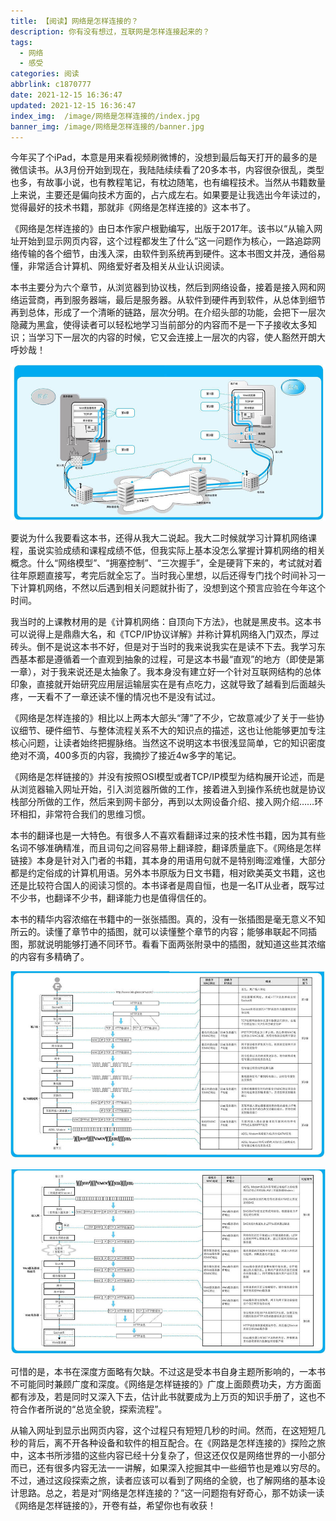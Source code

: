 ```yaml
---
title: 【阅读】网络是怎样连接的？
description: 你有没有想过，互联网是怎样连接起来的？
tags:
  - 网络
  - 感受
categories: 阅读
abbrlink: c1870777
date: 2021-12-15 16:36:47
updated: 2021-12-15 16:36:47
index_img:  /image/网络是怎样连接的/index.jpg
banner_img: /image/网络是怎样连接的/banner.jpg
---
```


今年买了个iPad，本意是用来看视频刷微博的，没想到最后每天打开的最多的是微信读书。从3月份开始到现在，我陆陆续续看了20多本书，内容很杂很乱，类型也多，有故事小说，也有教程笔记，有枕边随笔，也有编程技术。当然从书籍数量上来说，主要还是偏向技术方面的，占六成左右。如果要是让我选出今年读过的，觉得最好的技术书籍，那就非《网络是怎样连接的》这本书了。

《网络是怎样连接的》由日本作家户根勤编写，出版于2017年。该书以“从输入网址开始到显示网页内容，这个过程都发生了什么”这一问题作为核心，一路追踪网络传输的各个细节，由浅入深，由软件到系统再到硬件。这本书图文并茂，通俗易懂，非常适合计算机、网络爱好者及相关从业认识阅读。

本书主要分为六个章节，从浏览器到协议栈，然后到网络设备，接着是接入网和网络运营商，再到服务器端，最后是服务器。从软件到硬件再到软件，从总体到细节再到总体，形成了一个清晰的链路，层次分明。在介绍头部的功能，会把下一层次隐藏为黑盒，使得读者可以轻松地学习当前部分的内容而不是一下子接收太多知识；当学习下一层次的内容的时候，它又会连接上一层次的内容，使人豁然开朗大呼妙哉！

![探索路线图](/image/网络是怎样连接的/探索链路图.jpeg)

要说为什么我要看这本书，还得从我大二说起。我大二时候就学习计算机网络课程，虽说实验成绩和课程成绩不低，但我实际上基本没怎么掌握计算机网络的相关概念。什么“网络模型”、“拥塞控制”、“三次握手”，全是硬背下来的，考试就对着往年原题直接写，考完后就全忘了。当时我心里想，以后还得专门找个时间补习一下计算机网络，不然以后遇到相关问题就扑街了，没想到这个预言应验在今年这个时间。

我当时的上课教材用的是《计算机网络：自顶向下方法》，也就是黑皮书。这本书可以说得上是鼎鼎大名，和《TCP/IP协议详解》并称计算机网络入门双杰，厚过砖头。倒不是说这本书不好，但是对于当时的我来说我实在是读不下去。我学习东西基本都是遵循着一个直观到抽象的过程，可是这本书最“直观”的地方（即使是第一章），对于我来说还是太抽象了。我本身没有建立好一个针对互联网结构的总体印象，直接就开始研究应用层运输层实在是有点吃力，这就导致了越看到后面越头疼，一天看不了一章还读不懂的情况也不是没有试过。

《网络是怎样连接的》相比以上两本大部头“薄”了不少，它故意减少了关于一些协议细节、硬件细节、与整体流程关系不大的知识点的描述，这也让他能够更加专注核心问题，让读者始终把握脉络。当然这不说明这本书很浅显简单，它的知识密度绝对不滴，400多页的内容，我摘抄了接近4w多字的笔记。

《网络是怎样链接的》并没有按照OSI模型或者TCP/IP模型为结构展开论述，而是从浏览器输入网址开始，引入浏览器所做的工作，接着进入到操作系统也就是协议栈部分所做的工作，然后来到网卡部分，再到以太网设备介绍、接入网介绍……环环相扣，非常符合我们的思维习惯。

本书的翻译也是一大特色。有很多人不喜欢看翻译过来的技术性书籍，因为其有些名词不够准确精准，而且词句之间容易带上翻译腔，翻译质量底下。《网络是怎样链接》本身是针对入门者的书籍，其本身的用语用句就不是特别晦涩难懂，大部分都是约定俗成的计算机用语。另外本书原版为日文书籍，相对欧美英文书籍，这也还是比较符合国人的阅读习惯的。本书译者是周自恒，也是一名IT从业者，既写过不少书，也翻译不少书，翻译能力也是值得信任的。

本书的精华内容浓缩在书籍中的一张张插图。真的，没有一张插图是毫无意义不知所云的。读懂了章节中的插图，就可以读懂整个章节的内容；能够串联起不同插图，那就说明能够打通不同环节。看看下面两张附录中的插图，就知道这些其浓缩的内容有多精确了。

![网络包旅程a](/image/网络是怎样连接的/网络包旅程a.jpeg)

![网络包旅程b](/image/网络是怎样连接的/网络包旅程b.jpeg)

可惜的是，本书在深度方面略有欠缺。不过这是受本书自身主题所影响的，一本书不可能同时兼顾广度和深度。《网络是怎样链接的》广度上面颇费功夫，方方面面都有涉及，若是同时又深入下去，估计此书就要成为上万页的知识手册了，这也不符合作者所说的“总览全貌，探索流程”。

从输入网址到显示出网页内容，这个过程只有短短几秒的时间。然而，在这短短几秒的背后，离不开各种设备和软件的相互配合。在《网路是怎样连接的》探险之旅中，这本书所涉猎的这些内容已经十分复杂了，但这还仅仅是网络世界的一小部分而已，还有很多内容无法一一讲解，如果深入挖掘其中一些细节也是难以穷尽的。不过，通过这段探索之旅，读者应该可以看到了网络的全貌，也了解网络的基本设计思路。总之，若是对“网络是怎样连接的？”这一问题抱有好奇心，那不妨读一读《网络是怎样链接的》，开卷有益，希望你也有收获！
